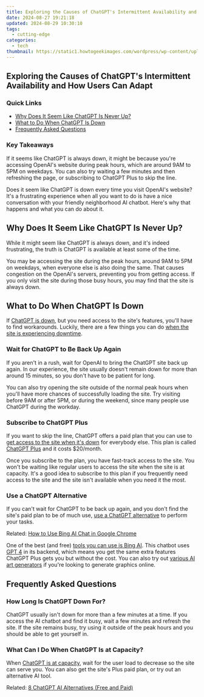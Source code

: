 ```yaml
---
title: Exploring the Causes of ChatGPT's Intermittent Availability and How Users Can Adapt
date: 2024-08-27 19:21:18
updated: 2024-08-29 10:30:10
tags:
  - cutting-edge
categories:
  - tech
thumbnail: https://static1.howtogeekimages.com/wordpress/wp-content/uploads/2023/04/52753097926_49a33c5d9b_o.jpg
---
```


## Exploring the Causes of ChatGPT's Intermittent Availability and How Users Can Adapt

### Quick Links

* [Why Does It Seem Like ChatGPT Is Never Up?](https://digital-screen-recording.techidaily.com/updated-2024-approved-best-low-lag-techniques-for-efficient-screen-snaps/)
* [What to Do When ChatGPT Is Down](https://snapchat-videos.techidaily.com/in-2024-pinterest-a-players-sharing-snapchat-stories/)
* [Frequently Asked Questions](https://fix-guide.techidaily.com/how-to-fix-unresponsive-phone-touchscreen-of-xiaomi-redmi-12-5g-drfone-by-drfone-fix-android-problems-fix-android-problems/)

### Key Takeaways

 If it seems like ChatGPT is always down, it might be because you're accessing OpenAI's website during peak hours, which are around 9AM to 5PM on weekdays. You can also try waiting a few minutes and then refreshing the page, or subscribing to ChatGPT Plus to skip the line.

 Does it seem like ChatGPT is down every time you visit OpenAI's website? It's a frustrating experience when all you want to do is have a nice conversation with your friendly neighborhood AI chatbot. Here's why that happens and what you can do about it.

##  Why Does It Seem Like ChatGPT Is Never Up?

 While it might seem like ChatGPT is always down, and it's indeed frustrating, the truth is ChatGPT is available at least some of the time.

 You may be accessing the site during the peak hours, around 9AM to 5PM on weekdays, when everyone else is also doing the same. That causes congestion on the OpenAI's servers, preventing you from getting access. If you only visit the site during those busy hours, you may find that the site is always down.

##  What to Do When ChatGPT Is Down

 If [ChatGPT is down](https://remote-screen-capture.techidaily.com/2024-approved-game-changing-ps4-screen-recordings-using-obs/), but you need access to the site's features, you'll have to find workarounds. Luckily, there are a few things you can do [when the site is experiencing downtime](https://discord-videos.techidaily.com/updated-decoding-the-secrets-of-discord/).

###  Wait for ChatGPT to Be Back Up Again

 If you aren't in a rush, wait for OpenAI to bring the ChatGPT site back up again. In our experience, the site usually doesn't remain down for more than around 15 minutes, so you don't have to be patient for long.

 You can also try opening the site outside of the normal peak hours when you'll have more chances of successfully loading the site. Try visiting before 9AM or after 5PM, or during the weekend, since many people use ChatGPT during the workday.

###  Subscribe to ChatGPT Plus

 If you want to skip the line, ChatGPT offers a paid plan that you can use to [get access to the site when it's down](https://win-dash.techidaily.com/latest-update-get-your-logitech-g933-headset-software-here/) for everybody else. This plan is called [ChatGPT Plus](https://openai.com/blog/chatgpt-plus) and it costs $20/month.

 Once you subscribe to the plan, you have fast-track access to the site. You won't be waiting like regular users to access the site when the site is at capacity. It's a good idea to subscribe to this plan if you frequently need access to the site and the site isn't available when you need it the most.

###  Use a ChatGPT Alternative

 If you can't wait for ChatGPT to be back up again, and you don't find the site's paid plan to be of much use, [use a ChatGPT alternative](https://screen-mirroring-recording.techidaily.com/in-2024-3-must-know-methods-to-record-on-your-ipad/) to perform your tasks.

Related: [How to Use Bing AI Chat in Google Chrome](https://fox-info.techidaily.com/2024-approved-journey-to-stickers-full-tutorial-for-turning-gifs-in-chat-apps-like-discord-and-telegram/) 

 One of the best (and free) [tools you can use is Bing AI](https://facebook-video-recording.techidaily.com/new-in-2024-the-insiders-look-at-securing-fb-status-videos/). This chatbot uses [GPT 4](https://pokemon-go-android.techidaily.com/in-2024-15-best-strongest-pokemon-to-use-in-pokemon-go-pvp-leagues-for-honor-x50i-drfone-by-drfone-virtual-android/) in its backend, which means you get the same extra features ChatGPT Plus gets you but without the cost. You can also try out [various AI art generators](https://fox-info.techidaily.com/new-synthesize-stellar-titles-using-ai-insights/) if you're looking to generate graphics online.

##  Frequently Asked Questions

###  How Long Is ChatGPT Down For?

 ChatGPT usually isn't down for more than a few minutes at a time. If you access the AI chatbot and find it busy, wait a few minutes and refresh the site. If the site remains busy, try using it outside of the peak hours and you should be able to get yourself in.

###  What Can I Do When ChatGPT Is at Capacity?

 When [ChatGPT is at capacity](https://some-techniques.techidaily.com/new-expert-tips-iphones-secrets-to-perfect-movement-capture/), wait for the user load to decrease so the site can serve you. You can also get the site's Plus paid plan, or try out an alternative AI tool.

Related: [8 ChatGPT AI Alternatives (Free and Paid)](https://screen-mirroring-recording.techidaily.com/in-2024-3-must-know-methods-to-record-on-your-ipad/)

<ins class="adsbygoogle"
     style="display:block"
     data-ad-format="autorelaxed"
     data-ad-client="ca-pub-7571918770474297"
     data-ad-slot="1223367746"></ins>



<ins class="adsbygoogle"
     style="display:block"
     data-ad-client="ca-pub-7571918770474297"
     data-ad-slot="8358498916"
     data-ad-format="auto"
     data-full-width-responsive="true"></ins>
